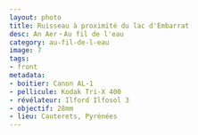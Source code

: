 ```yaml
---
layout: photo
title: Ruisseau à proximité du lac d'Embarrat
desc: An Aer・Au fil de l'eau
category: au-fil-de-l-eau
image: 7
tags:
- front
metadata:
- boitier: Canon AL-1
- pellicule: Kodak Tri-X 400
- révélateur: Ilford Ilfosol 3
- objectif: 28mm
- lieu: Cauterets, Pyrénées
---
```

